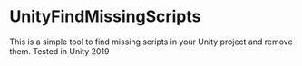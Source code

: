 # UnityFindMissingScripts

This is a simple tool to find missing scripts in your Unity project and remove them.
Tested in Unity 2019
